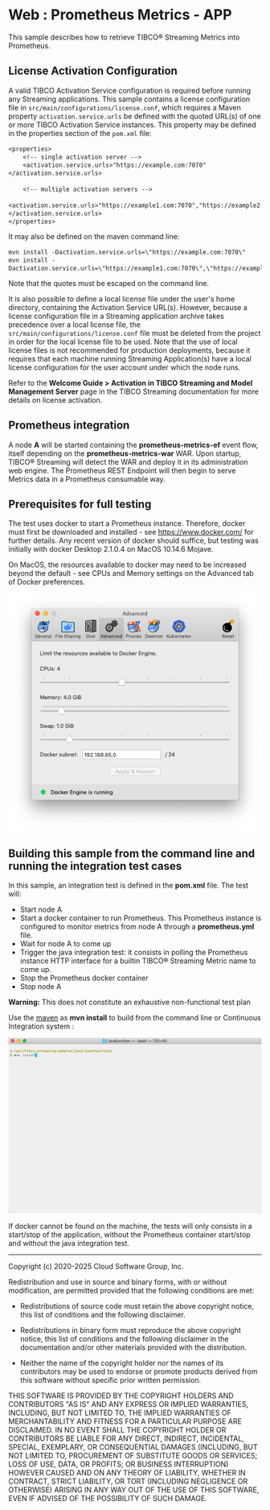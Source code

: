 # Web : Prometheus Metrics - APP

This sample describes how to retrieve TIBCO&reg; Streaming Metrics into Prometheus.

## License Activation Configuration

A valid TIBCO Activation Service configuration is required before running any Streaming applications.
This sample contains a license configuration file in `src/main/configurations/license.conf`, which requires
a Maven property `activation.service.urls` be defined with the quoted URL(s) of one or more TIBCO Activation
Service instances. This property may be defined in the properties section of the `pom.xml` file:

    <properties>
        <!-- single activation server -->
        <activation.service.urls>"https://example.com:7070"</activation.service.urls>

        <!-- multiple activation servers -->
        <activation.service.urls>"https://example1.com:7070","https://example2.com:7070"</activation.service.urls>
    </properties>

It may also be defined on the maven command line:

    mvn install -Dactivation.service.urls=\"https://example.com:7070\"
    mvn install -Dactivation.service.urls=\"https://example1.com:7070\",\"https://example2.com:7070\"

Note that the quotes must be escaped on the command line.

It is also possible to define a local license file under the user's home directory, containing the Activation
Service URL(s). However, because a license configuration file in a Streaming application archive takes
precedence over a local license file, the `src/main/configurations/license.conf` file must be deleted from
the project in order for the local license file to be used. Note that the use of local license files is
not recommended for production deployments, because it requires that each machine running Streaming
Application(s) have a local license configuration for the user account under which the node runs.

Refer to the **Welcome Guide > Activation in TIBCO Streaming and Model Management Server** page in the
TIBCO Streaming documentation for more details on license activation.

## Prometheus integration

A node **A** will be started containing the **prometheus-metrics-ef** event flow, itself depending
on the **prometheus-metrics-war** WAR. Upon startup, TIBCO&reg; Streaming will detect the WAR and
deploy it in its administration web engine. The Prometheus REST Endpoint will then begin to serve
Metrics data in a Prometheus consumable way.


## Prerequisites for full testing

The test uses docker to start a Prometheus instance. Therefore, docker must first be downloaded 
and installed - see https://www.docker.com/ for further details. Any recent version of docker 
should suffice, but testing was initially with docker Desktop 2.1.0.4 on MacOS 10.14.6 Mojave.

On MacOS, the resources available to docker may need to be increased beyond the default - see
CPUs and Memory settings on the Advanced tab of Docker preferences.

![resources](images/resources.png)


## Building this sample from the command line and running the integration test cases

In this sample, an integration test is defined in the **pom.xml** file. The test will:

* Start node A
* Start a docker container to run Prometheus. This Prometheus instance is configured to monitor
  metrics from node A through a **prometheus.yml** file.
* Wait for node A to come up
* Trigger the java integration test: it consists in polling the Prometheus instance HTTP
  interface for a builtin TIBCO&reg; Streaming Metric name to come up.
* Stop the Prometheus docker container
* Stop node A


**Warning:** This does not constitute an exhaustive non-functional test plan

Use the [maven](https://maven.apache.org) as **mvn install** to build from the command line or Continuous Integration system :

![maven](images/maven.gif)

If docker cannot be found on the machine, the tests will only consists in a start/stop of the 
application, without the Prometheus container start/stop and without the java integration test. 

---
Copyright (c) 2020-2025 Cloud Software Group, Inc.

Redistribution and use in source and binary forms, with or without
modification, are permitted provided that the following conditions are met:

* Redistributions of source code must retain the above copyright notice, this
  list of conditions and the following disclaimer.

* Redistributions in binary form must reproduce the above copyright notice,
  this list of conditions and the following disclaimer in the documentation
  and/or other materials provided with the distribution.

* Neither the name of the copyright holder nor the names of its
  contributors may be used to endorse or promote products derived from
  this software without specific prior written permission.

THIS SOFTWARE IS PROVIDED BY THE COPYRIGHT HOLDERS AND CONTRIBUTORS "AS IS"
AND ANY EXPRESS OR IMPLIED WARRANTIES, INCLUDING, BUT NOT LIMITED TO, THE
IMPLIED WARRANTIES OF MERCHANTABILITY AND FITNESS FOR A PARTICULAR PURPOSE ARE
DISCLAIMED. IN NO EVENT SHALL THE COPYRIGHT HOLDER OR CONTRIBUTORS BE LIABLE
FOR ANY DIRECT, INDIRECT, INCIDENTAL, SPECIAL, EXEMPLARY, OR CONSEQUENTIAL
DAMAGES (INCLUDING, BUT NOT LIMITED TO, PROCUREMENT OF SUBSTITUTE GOODS OR
SERVICES; LOSS OF USE, DATA, OR PROFITS; OR BUSINESS INTERRUPTION) HOWEVER
CAUSED AND ON ANY THEORY OF LIABILITY, WHETHER IN CONTRACT, STRICT LIABILITY,
OR TORT (INCLUDING NEGLIGENCE OR OTHERWISE) ARISING IN ANY WAY OUT OF THE USE
OF THIS SOFTWARE, EVEN IF ADVISED OF THE POSSIBILITY OF SUCH DAMAGE.
